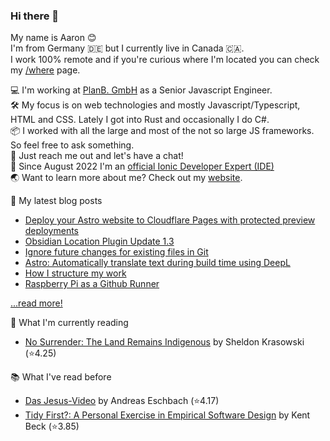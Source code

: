 ### Hi there 👋

My name is Aaron 😊   
I'm from Germany 🇩🇪 but I currently live in Canada 🇨🇦.    
I work 100% remote and if you're curious where I'm located you can check my [/where](https://aaronczichon.de/where) page.

💻 I'm working at [PlanB. GmbH](https://github.com/planbgmbh) as a Senior Javascript Engineer.    
🛠 My focus is on web technologies and mostly Javascript/Typescript, HTML and CSS. Lately I got into Rust and occasionally I do C#.   
📦 I worked with all the large and most of the not so large JS frameworks. So feel free to ask something.   
🦜 Just reach me out and let's have a chat!   
📱 Since August 2022 I'm an [official Ionic Developer Expert (IDE)](https://ionic.io/developer-experts)   
🌏 Want to learn more about me? Check out my [website](https://aaronczichon.de).   

📝 My latest blog posts
* [Deploy your Astro website to Cloudflare Pages with protected preview deployments](https://aaronczichon.de/blog/28-cloudflare-pages-astro-github/)
* [Obsidian Location Plugin Update 1.3](https://aaronczichon.de/blog/26-obsidian-plugin-130/)
* [Ignore future changes for existing files in Git](https://aaronczichon.de/blog/23-gitignore-existing/)
* [Astro: Automatically translate text during build time using DeepL](https://aaronczichon.de/blog/21-astro-deepl-component/)
* [How I structure my work](https://aaronczichon.de/blog/19-how-i-structure-my-work/)
* [Raspberry Pi as a Github Runner](https://aaronczichon.de/blog/17-custom-github-runner/)

[...read more!](https://aaronczichon.de/blog)

📖 What I'm currently reading
- [No Surrender: The Land Remains Indigenous](https://app.thestorygraph.com/books/0b76d43c-2604-4b6c-94d7-1f72be99bdf2) by Sheldon Krasowski (⭐️4.25)

📚 What I've read before
- [Das Jesus-Video](https://www.goodreads.com/review/show/6926802828?utm_medium=api&utm_source=rss) by Andreas Eschbach (⭐️4.17)
- [Tidy First?: A Personal Exercise in Empirical Software Design](https://www.goodreads.com/review/show/6614987667?utm_medium=api&utm_source=rss) by Kent Beck (⭐️3.85)

<!--
**aaronczichon/aaronczichon** is a ✨ _special_ ✨ repository because its `README.md` (this file) appears on your GitHub profile.

Here are some ideas to get you started:

- 🔭 I’m currently working on ...
- 🌱 I’m currently learning ...
- 👯 I’m looking to collaborate on ...
- 🤔 I’m looking for help with ...
- 💬 Ask me about ...
- 📫 How to reach me: ...
- 😄 Pronouns: ...
- ⚡ Fun fact: ...
-->
